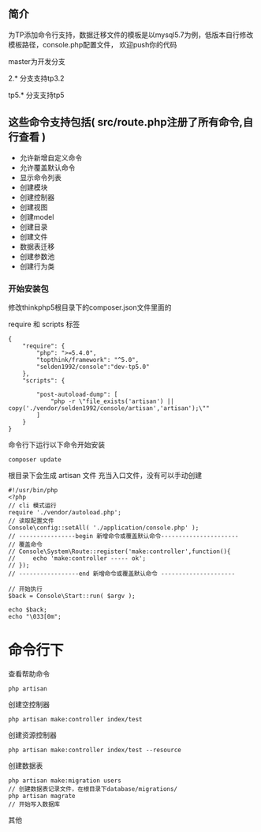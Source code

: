 ﻿## 简介

为TP添加命令行支持，数据迁移文件的模板是以mysql5.7为例，低版本自行修改模板路径，console.php配置文件，
欢迎push你的代码

master为开发分支

2.* 分支支持tp3.2

tp5.* 分支支持tp5

## 这些命令支持包括( src/route.php注册了所有命令,自行查看 )

*  允许新增自定义命令
*  允许覆盖默认命令
*  显示命令列表
*  创建模块
*  创建控制器
*  创建视图
*  创建model
*  创建目录
*  创建文件
*  数据表迁移
*  创建参数池
*  创建行为类

### 开始安装包
修改thinkphp5根目录下的composer.json文件里面的

require 和 scripts 标签

    {
        "require": {
            "php": ">=5.4.0",
            "topthink/framework": "^5.0",
            "selden1992/console":"dev-tp5.0"
        },
        "scripts": {

            "post-autoload-dump": [
                "php -r \"file_exists('artisan') || copy('./vendor/selden1992/console/artisan','artisan');\""
            ]
        }
    }

命令行下运行以下命令开始安装
    
    composer update

根目录下会生成 artisan 文件 充当入口文件，没有可以手动创建

    #!/usr/bin/php
    <?php
    // cli 模式运行
    require './vendor/autoload.php';
    // 读取配置文件
    Console\config::setAll( './application/console.php' );
    // ----------------begin 新增命令或覆盖默认命令----------------------
    // 覆盖命令
    // Console\System\Route::register('make:controller',function(){
    //     echo 'make:controller ----- ok';
    // });
    // -----------------end 新增命令或覆盖默认命令 ---------------------
    
    // 开始执行
    $back = Console\Start::run( $argv );
    
    echo $back;
    echo "\033[0m";

# 命令行下
查看帮助命令

    php artisan

创建空控制器

    php artisan make:controller index/test
    
创建资源控制器

    php artisan make:controller index/test --resource
    
创建数据表

    php artisan make:migration users
    // 创建数据表记录文件，在根目录下database/migrations/
    php artisan magrate
    // 开始写入数据库

其他
    
   





